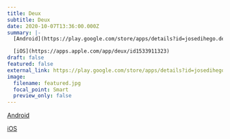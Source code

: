 ```yaml
---
title: Deux
subtitle: Deux
date: 2020-10-07T13:36:00.000Z
summary: |-
  [Android](https://play.google.com/store/apps/details?id=josedihego.deux) 

  [iOS](https://apps.apple.com/app/deux/id1533911323)
draft: false
featured: false
external_link: https://play.google.com/store/apps/details?id=josedihego.deux
image:
  filename: featured.jpg
  focal_point: Smart
  preview_only: false
---
```

[Android](https://play.google.com/store/apps/details?id=josedihego.deux) 

[iOS](https://apps.apple.com/app/deux/id1533911323)